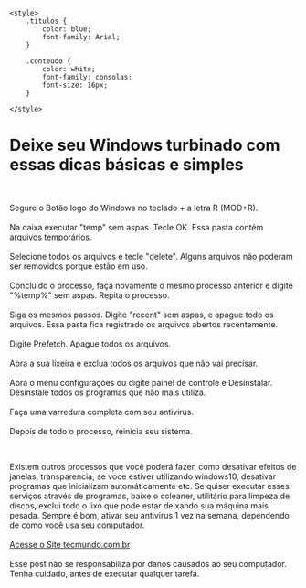 <head>

    <style>
        .titulos {
            color: blue;
            font-family: Arial;
        }

        .conteudo {
            color: white;
            font-family: consolas;
            font-size: 16px;
        }

    </style>

</head>
<body>
    <h1 class="titulos">Deixe seu Windows turbinado com essas dicas básicas e simples</h1>
        <br>
        <p class="conteudo">
            Segure o Botão logo do Windows no teclado + a letra R (MOD+R).<br><br>Na caixa executar "temp" sem aspas. Tecle OK. Essa pasta contém arquivos temporários.<br><br>Selecione todos os arquivos e tecle "delete". Alguns arquivos não poderam ser removidos porque estão em uso.<br><br>Concluído o processo, faça novamente o mesmo processo anterior e digite "%temp%" sem aspas. Repita o processo.<br><br>Siga os mesmos passos. Digite "recent" sem aspas, e apague todo os arquivos. Essa pasta fica registrado os arquivos abertos recentemente.<br><br>Digite Prefetch. Apague todos os arquivos.<br><br>Abra a sua lixeira e exclua todos os arquivos que não vai precisar.<br><br>Abra o menu configurações ou digite painel de controle e Desinstalar. Desinstale todos os programas que não mais utiliza.<br><br>Faça uma varredura completa com seu antivirus.<br><br>Depois de todo o processo, reinicia seu sistema.
        </p>
        <br>
        <p class="conteudo">Existem outros processos que você poderá fazer, como desativar efeitos de janelas, transparencia, se voce estiver utilizando windows10, desativar programas que inicializam automáticamente etc. Se quiser executar esses serviços através de programas, baixe o ccleaner, utilitário para limpeza de discos, exclui todo o lixo que pode estar deixando sua máquina mais pesada. Sempre é bom, ativar seu antivirus 1 vez na semana, dependendo de como você usa seu computador.<br><br><a href="https://www.tecmundo.com.br/windows-10/118229-windows-10-lento-veja-10-dicas-uteis-melhorar-desempenho-pc.htm" target="_blank">Acesse o Site tecmundo.com.br</a><br><br>Esse post não se responsabiliza por danos causados ao seu computador. Tenha cuidado, antes de executar qualquer tarefa.</p>
</body>